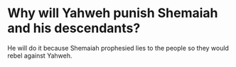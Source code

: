 # Why will Yahweh punish Shemaiah and his descendants?

He will do it because Shemaiah prophesied lies to the people so they would rebel against Yahweh.
